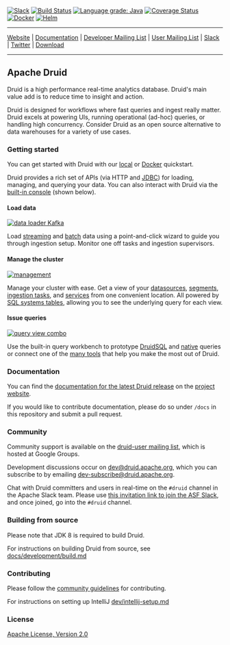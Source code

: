 <!--
  ~ Licensed to the Apache Software Foundation (ASF) under one
  ~ or more contributor license agreements.  See the NOTICE file
  ~ distributed with this work for additional information
  ~ regarding copyright ownership.  The ASF licenses this file
  ~ to you under the Apache License, Version 2.0 (the
  ~ "License"); you may not use this file except in compliance
  ~ with the License.  You may obtain a copy of the License at
  ~
  ~   http://www.apache.org/licenses/LICENSE-2.0
  ~
  ~ Unless required by applicable law or agreed to in writing,
  ~ software distributed under the License is distributed on an
  ~ "AS IS" BASIS, WITHOUT WARRANTIES OR CONDITIONS OF ANY
  ~ KIND, either express or implied.  See the License for the
  ~ specific language governing permissions and limitations
  ~ under the License.
  -->

[![Slack](https://img.shields.io/badge/slack-%23druid-72eff8?logo=slack)](https://s.apache.org/slack-invite)
[![Build Status](https://api.travis-ci.com/apache/druid.svg?branch=master)](https://travis-ci.com/apache/druid)
[![Language grade: Java](https://img.shields.io/lgtm/grade/java/g/apache/druid.svg?logo=lgtm&logoWidth=18)](https://lgtm.com/projects/g/apache/druid/context:java)
[![Coverage Status](https://img.shields.io/codecov/c/gh/apache/druid)](https://codecov.io/gh/apache/druid)
[![Docker](https://img.shields.io/badge/container-docker-blue.svg)](https://hub.docker.com/r/apache/druid)
[![Helm](https://img.shields.io/badge/helm-druid-5F90AB?logo=helm)](https://artifacthub.io/packages/helm/helm-incubator/druid)
<!--- Following badges are disabled until they can be fixed: -->
<!--- [![Inspections Status](https://img.shields.io/teamcity/http/teamcity.jetbrains.com/s/OpenSourceProjects_Druid_Inspections.svg?label=TeamCity%20inspections)](https://teamcity.jetbrains.com/viewType.html?buildTypeId=OpenSourceProjects_Druid_Inspections) -->

---

[Website](https://druid.apache.org/) |
[Documentation](https://druid.apache.org/docs/latest/design/) |
[Developer Mailing List](https://lists.apache.org/list.html?dev@druid.apache.org) |
[User Mailing List](https://groups.google.com/forum/#!forum/druid-user) |
[Slack](https://s.apache.org/slack-invite) |
[Twitter](https://twitter.com/druidio) |
[Download](https://druid.apache.org/downloads.html)

---

## Apache Druid

Druid is a high performance real-time analytics database. Druid's main value add is to reduce time to insight and action.

Druid is designed for workflows where fast queries and ingest really matter. Druid excels at powering UIs, running operational (ad-hoc) queries, or handling high concurrency. Consider Druid as an open source alternative to data warehouses for a variety of use cases.

### Getting started

You can get started with Druid with our [local](https://druid.apache.org/docs/latest/tutorials/quickstart.html) or [Docker](http://druid.apache.org/docs/latest/tutorials/docker.html) quickstart.

Druid provides a rich set of APIs (via HTTP and [JDBC](https://druid.apache.org/docs/latest/querying/sql.html#jdbc)) for loading, managing, and querying your data.
You can also interact with Druid via the [built-in console](https://druid.apache.org/docs/latest/operations/druid-console.html) (shown below).

#### Load data

[![data loader Kafka](https://user-images.githubusercontent.com/177816/65819337-054eac80-e1d0-11e9-8842-97b92d8c6159.gif)](https://druid.apache.org/docs/latest/ingestion/index.html)

Load [streaming](https://druid.apache.org/docs/latest/ingestion/index.html#streaming) and [batch](https://druid.apache.org/docs/latest/ingestion/index.html#batch) data using a point-and-click wizard to guide you through ingestion setup. Monitor one off tasks and ingestion supervisors.

#### Manage the cluster

[![management](https://user-images.githubusercontent.com/177816/65819338-08499d00-e1d0-11e9-80fe-faee9e9468cb.gif)](https://druid.apache.org/docs/latest/ingestion/data-management.html)

Manage your cluster with ease. Get a view of your [datasources](https://druid.apache.org/docs/latest/design/architecture.html), [segments](https://druid.apache.org/docs/latest/design/segments.html), [ingestion tasks](https://druid.apache.org/docs/latest/ingestion/tasks.html), and [services](https://druid.apache.org/docs/latest/design/processes.html) from one convenient location. All powered by [SQL systems tables](https://druid.apache.org/docs/latest/querying/sql.html#metadata-tables), allowing you to see the underlying query for each view.

#### Issue queries

[![query view combo](https://user-images.githubusercontent.com/177816/65819341-0c75ba80-e1d0-11e9-9730-0f2d084defcc.gif)](https://druid.apache.org/docs/latest/querying/sql.html)

Use the built-in query workbench to prototype [DruidSQL](https://druid.apache.org/docs/latest/querying/sql.html) and [native](https://druid.apache.org/docs/latest/querying/querying.html) queries or connect one of the [many tools](https://druid.apache.org/libraries.html) that help you make the most out of Druid.

### Documentation

You can find the [documentation for the latest Druid release](https://druid.apache.org/docs/latest/) on
the [project website](https://druid.apache.org).

If you would like to contribute documentation, please do so under
`/docs` in this repository and submit a pull request.

### Community

Community support is available on the
[druid-user mailing list](https://groups.google.com/forum/#!forum/druid-user), which
is hosted at Google Groups.

Development discussions occur on [dev@druid.apache.org](https://lists.apache.org/list.html?dev@druid.apache.org), which
you can subscribe to by emailing [dev-subscribe@druid.apache.org](mailto:dev-subscribe@druid.apache.org).

Chat with Druid committers and users in real-time on the `#druid` channel in the Apache Slack team. Please use [this invitation link to join the ASF Slack](https://s.apache.org/slack-invite), and once joined, go into the `#druid` channel.

### Building from source

Please note that JDK 8 is required to build Druid.

For instructions on building Druid from source, see [docs/development/build.md](docs/development/build.md)

### Contributing

Please follow the [community guidelines](https://druid.apache.org/community/) for contributing.

For instructions on setting up IntelliJ [dev/intellij-setup.md](dev/intellij-setup.md)

### License

[Apache License, Version 2.0](http://www.apache.org/licenses/LICENSE-2.0)